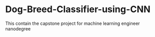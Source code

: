 # Dog-Breed-Classifier-using-CNN
This contain the capstone project for machine learning engineer nanodegree

